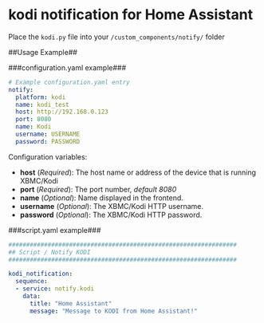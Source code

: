 # kodi notification for Home Assistant

Place the `kodi.py` file into your `/custom_components/notify/` folder

##Usage Example##

###configuration.yaml example###
```yaml
# Example configuration.yaml entry
notify:
  platform: kodi
  name: kodi_test
  host: http://192.168.0.123
  port: 8080
  name: Kodi
  username: USERNAME
  password: PASSWORD
```
Configuration variables:
- **host** (*Required*): The host name or address of the device that is running XBMC/Kodi
- **port** (*Required*): The port number, *default 8080*
- **name** (*Optional*): Name displayed in the frontend.
- **username** (*Optional*): The XBMC/Kodi HTTP username.
- **password** (*Optional*): The XBMC/Kodi HTTP password.


###script.yaml example###
```yaml
################################################################
## Script / Notify KODI
################################################################

kodi_notification:
  sequence:
  - service: notify.kodi
    data:
      title: "Home Assistant"
      message: "Message to KODI from Home Assistant!"
```
